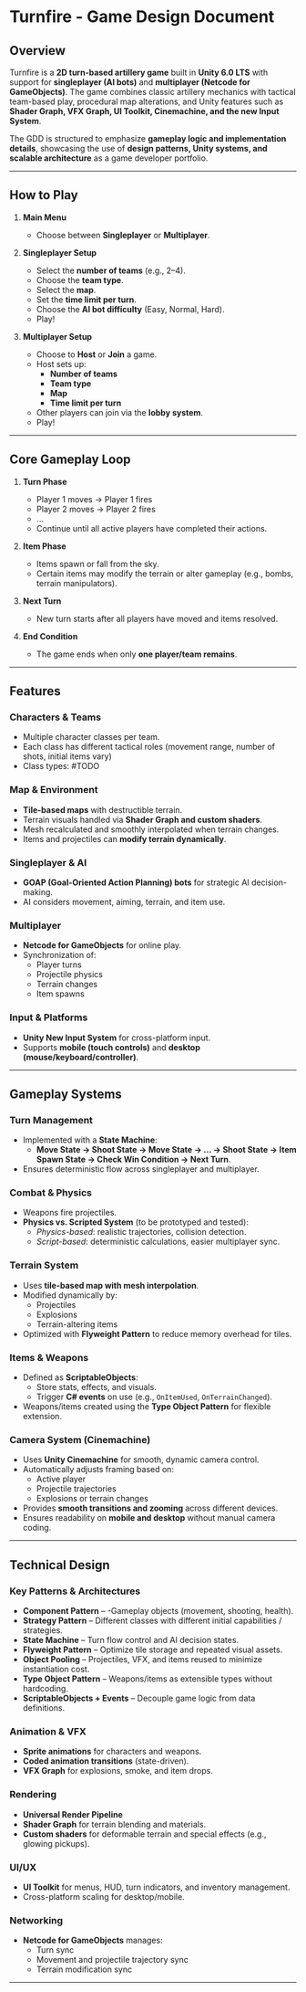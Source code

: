 # Turnfire - Game Design Document

## Overview  
Turnfire is a **2D turn-based artillery game** built in **Unity 6.0 LTS** with support for **singleplayer (AI bots)** and **multiplayer (Netcode for GameObjects)**. The game combines classic artillery mechanics with tactical team-based play, procedural map alterations, and  Unity features such as **Shader Graph, VFX Graph, UI Toolkit, Cinemachine, and the new Input System**.  

The GDD is structured to emphasize **gameplay logic and implementation details**, showcasing the use of **design patterns, Unity systems, and scalable architecture** as a game developer portfolio.  

---

## How to Play  

1. **Main Menu**  
   - Choose between **Singleplayer** or **Multiplayer**.  

2. **Singleplayer Setup**  
   - Select the **number of teams** (e.g., 2–4).  
   - Choose the **team type**.  
   - Select the **map**.  
   - Set the **time limit per turn**.  
   - Choose the **AI bot difficulty** (Easy, Normal, Hard).  
   - Play! 

3. **Multiplayer Setup**  
   - Choose to **Host** or **Join** a game.  
   - Host sets up:  
     - **Number of teams**  
     - **Team type**  
     - **Map**  
     - **Time limit per turn**  
   - Other players can join via the **lobby system**.
   - Play!  

---

## Core Gameplay Loop  

1. **Turn Phase**  
   - Player 1 moves → Player 1 fires  
   - Player 2 moves → Player 2 fires  
   - ...
   - Continue until all active players have completed their actions.  

2. **Item Phase**  
   - Items spawn or fall from the sky.  
   - Certain items may modify the terrain or alter gameplay (e.g., bombs, terrain manipulators).  

3. **Next Turn**  
   - New turn starts after all players have moved and items resolved.  

4. **End Condition**  
   - The game ends when only **one player/team remains**.  

---

## Features  

### Characters & Teams  
- Multiple character classes per team.  
- Each class has different tactical roles (movement range, number of shots, initial items vary)  
- Class types: #TODO

### Map & Environment  
- **Tile-based maps** with destructible terrain.  
- Terrain visuals handled via **Shader Graph and custom shaders**.  
- Mesh recalculated and smoothly interpolated when terrain changes.  
- Items and projectiles can **modify terrain dynamically**.  

### Singleplayer & AI  
- **GOAP (Goal-Oriented Action Planning) bots** for strategic AI decision-making.  
- AI considers movement, aiming, terrain, and item use.  

### Multiplayer  
- **Netcode for GameObjects** for online play.  
- Synchronization of:  
  - Player turns  
  - Projectile physics  
  - Terrain changes  
  - Item spawns  

### Input & Platforms  
- **Unity New Input System** for cross-platform input.  
- Supports **mobile (touch controls)** and **desktop (mouse/keyboard/controller)**.  

---

## Gameplay Systems  

### Turn Management  
- Implemented with a **State Machine**:  
  - **Move State → Shoot State → Move State → ... → Shoot State → Item Spawn State → Check Win Condition → Next Turn**.  
- Ensures deterministic flow across singleplayer and multiplayer.  

### Combat & Physics  
- Weapons fire projectiles.  
- **Physics vs. Scripted System** (to be prototyped and tested):  
  - *Physics-based*: realistic trajectories, collision detection.  
  - *Script-based*: deterministic calculations, easier multiplayer sync.  

### Terrain System  
- Uses **tile-based map with mesh interpolation**.  
- Modified dynamically by:  
  - Projectiles  
  - Explosions  
  - Terrain-altering items  
- Optimized with **Flyweight Pattern** to reduce memory overhead for tiles.  

### Items & Weapons  
- Defined as **ScriptableObjects**:  
  - Store stats, effects, and visuals.  
  - Trigger **C# events** on use (e.g., `OnItemUsed`, `OnTerrainChanged`).  
- Weapons/items created using the **Type Object Pattern** for flexible extension.  

### Camera System (Cinemachine)  
- Uses **Unity Cinemachine** for smooth, dynamic camera control.  
- Automatically adjusts framing based on:  
  - Active player  
  - Projectile trajectories  
  - Explosions or terrain changes  
- Provides **smooth transitions and zooming** across different devices.  
- Ensures readability on **mobile and desktop** without manual camera coding.  

---

## Technical Design  

### Key Patterns & Architectures  
- **Component Pattern** – -Gameplay objects (movement, shooting, health).  
- **Strategy Pattern** – Different classes with different initial capabilities / strategies.  
- **State Machine** – Turn flow control and AI decision states.  
- **Flyweight Pattern** – Optimize tile storage and repeated visual assets.  
- **Object Pooling** – Projectiles, VFX, and items reused to minimize instantiation cost.  
- **Type Object Pattern** – Weapons/items as extensible types without hardcoding.  
- **ScriptableObjects + Events** – Decouple game logic from data definitions.  

### Animation & VFX  
- **Sprite animations** for characters and weapons.  
- **Coded animation transitions** (state-driven).  
- **VFX Graph** for explosions, smoke, and item drops.  

### Rendering  
- **Universal Render Pipeline**
- **Shader Graph** for terrain blending and materials.  
- **Custom shaders** for deformable terrain and special effects (e.g., glowing pickups).  

### UI/UX  
- **UI Toolkit** for menus, HUD, turn indicators, and inventory management.  
- Cross-platform scaling for desktop/mobile.  

### Networking  
- **Netcode for GameObjects** manages:  
  - Turn sync  
  - Movement and projectile trajectory sync  
  - Terrain modification sync   

---
